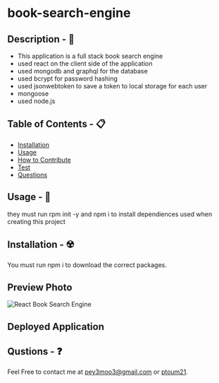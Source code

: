 # book-search-engine

## Description - 💠
* This application is a full stack book search engine
* used react on the client side of the application
* used mongodb and graphql for the database
* used bcrypt for password hashing
* used jsonwebtoken to save a token to local storage for each user
* mongoose
* used node.js

## Table of Contents - 📋
* [Installation](#installation---☢️)
* [Usage](#usage---💎)
* [How to Contribute](#how-to-contribute---🍴)
* [Test](#test---🧪)
* [Questions](#qustions---❓)

## Usage - 💎
they must run rpm init -y and npm i to install dependiences used when creating this project

## Installation - ☢️
 You must run npm i to download the correct packages.

## Preview Photo
![React Book Search Engine](https://github.com/pToum21/book-serach-engine/assets/138056441/d9d60ebd-b3c8-4a35-b18b-0034479c1c9a)

## Deployed Application

## Qustions - ❓
Feel Free to contact me at pey3moo3@gmail.com or [ptoum21](https://github.com/ptoum21).
